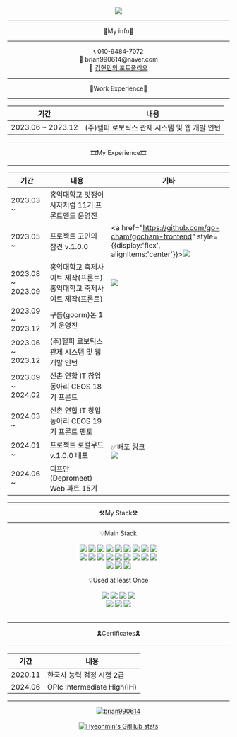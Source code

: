 <div align="center">
<img src="https://capsule-render.vercel.app/api?type=waving&color=0:00FFFF,100:0055FF&height=300&section=header&text=Welcome&fontSize=90&desc=Hyeonmin's%20Github%20Profile&animation=fadeIn&descAlign=65&descAlignY=65&stroke=ffffff" />

-------------------------------------------------------------------------------------------------------------------------------------------------------------------------------------

📑My info📑

-------------------------------------------------------------------------------------------------------------------------------------------------------------------------------------

<div>📞 010-9484-7072</div>
<div>💌  brian990614@naver.com</div>
<div><span>📌</span> <a href="https://sweltering-spy-bfa.notion.site/Portfolio-78f57c9ab4cd4604a0323f13151baf81?pvs=4">김현민의 포트폴리오<a/></div>

-------------------------------------------------------------------------------------------------------------------------------------------------------------------------------------

💼Work Experience💼

-------------------------------------------------------------------------------------------------------------------------------------------------------------------------------------
|기간|내용|
|------|---|
|  2023.06 ~ 2023.12  |  (주)헬퍼 로보틱스 관제 시스템 및 웹 개발 인턴 

-------------------------------------------------------------------------------------------------------------------------------------------------------------------------------------

🎞My Experience🎞

-------------------------------------------------------------------------------------------------------------------------------------------------------------------------------------
|기간|내용|기타|
|------|---|------|
|  2023.03 ~  |  홍익대학교 멋쟁이 사자처럼 11기 프론트엔드 운영진  |
|  2023.05 ~  |  프로젝트 고민의 참견 v.1.0.0  | <a href="https://github.com/go-cham/gocham-frontend" style={{display:'flex', alignItems:'center'}}><img src="https://img.shields.io/badge/Github-181717?style=flat&logo=Github&logoColor=white"/></a>
|  2023.08 ~  2023.09 |  홍익대학교 축제사이트 제작(프론트)홍익대학교 축제사이트 제작(프론트)  | <a href="https://github.com/HongikUnivFestival/client-with-react-pwa/tree/release"><img src="https://img.shields.io/badge/Github-181717?style=flat&logo=Github&logoColor=white" /></a>
|  2023.09 ~ 2023.12  |  구름(goorm)톤 1기 운영진  |
|  2023.06 ~ 2023.12  |  (주)헬퍼 로보틱스 관제 시스템 및 웹 개발 인턴  |
|  2023.09 ~ 2024.02  |  신촌 연합 IT 창업 동아리 CEOS 18기 프론트  |
|  2024.03 ~  |  신촌 연합 IT 창업 동아리 CEOS 19기 프론트 멘토  |
|  2024.01 ~  |  프로젝트 로컬무드 v.1.0.0 배포  |  <a href='https://localmood.co.kr/'>✅배포 링크</a> <br /> <a href="https://github.com/local-mood/LocalMood-Front"><img src="https://img.shields.io/badge/Github-181717?style=flat&logo=Github&logoColor=white"/></a>
|  2024.06 ~  |  디프만(Depromeet) Web 파트 15기  |

-------------------------------------------------------------------------------------------------------------------------------------------------------------------------------------

⚒️My Stack⚒️

-------------------------------------------------------------------------------------------------------------------------------------------------------------------------------------

💡Main Stack
</br></br>
   <img src="https://img.shields.io/badge/HTML-E34F26?style=flat&logo=HTML5&logoColor=white"/>
   <img src="https://img.shields.io/badge/CSS-1572B6?style=flat&logo=css3&logoColor=white"/>
   <img src="https://img.shields.io/badge/JavaScript-F7DF1E?style=flat&logo=JavaScript&logoColor=white"/>
   <img src="https://img.shields.io/badge/TypeScript-3178C6?style=flat&logo=TypeScript&logoColor=white"/>
   <img src="https://img.shields.io/badge/React-61DAFB?style=flat&logo=React&logoColor=white"/>
   <img src="https://img.shields.io/badge/NextJS-000000?style=flat&logo=NextJS&logoColor=white"/>
   <img src="https://img.shields.io/badge/Python-3776AB?style=flat&logo=Python&logoColor=white"/>
   <img src="https://img.shields.io/badge/Styled components-DB7093?style=flat-square&logo=styled-components&logoColor=white"/>
   <img src="https://img.shields.io/badge/Panda CSS-F3DF49?style=flat-square&logo=foodpanda&logoColor=black"/>
   </br>
   <img src="https://img.shields.io/badge/Tailwind CSS-06B6D4?style=flat-square&logo=Tailwind CSS&logoColor=white"/>
   <img src="https://img.shields.io/badge/Storybook-FF4785?style=flat-square&logo=Storybook&logoColor=white"/>
   <img src="https://img.shields.io/badge/Git-F05032?style=flat&logo=Git&logoColor=white"/>
   <img src="https://img.shields.io/badge/Github-181717?style=flat&logo=Github&logoColor=white"/>
   <img src="https://img.shields.io/badge/Slack-4A154B?style=flat&logo=Slack&logoColor=white"/>
   <img src="https://img.shields.io/badge/Notion-000000?style=flat&logo=Notion&logoColor=white"/>
   <img src="https://img.shields.io/badge/Docker-2496ED?style=flat&logo=Docker&logoColor=white"/>
   <img src="https://img.shields.io/badge/VSCode-007ACC?style=flat&logo=VisualStudioCode&logoColor=white"/>
   <img src="https://img.shields.io/badge/AWS-232F3E?style=flat&logo=amazonwebservices&logoColor=white"/>
   </br>
   <img src="https://img.shields.io/badge/npm-CB3837?style=flat&logo=npm&logoColor=white"/>
   <img src="https://img.shields.io/badge/yarn-2C8EBB?style=flat&logo=Yarn&logoColor=white"/>
   <img src="https://img.shields.io/badge/pnpm-F69220?style=flat&logo=pnpm&logoColor=white"/>

💡Used at least Once
</br></br>
   <img src="https://img.shields.io/badge/Spring-6DB33F?style=flat&logo=Spring&logoColor=white"/>
   <img src="https://img.shields.io/badge/Spring Boot-6DB33F?style=flat&logo=SpringBoot&logoColor=white"/>
   <img src="https://img.shields.io/badge/NodeJS-339933?style=flat&logo=NodeDotJs&logoColor=white"/>
   <img src="https://img.shields.io/badge/PostgreSQL-4169E1?style=flat&logo=PostgreSQL&logoColor=white"/>
   </br>
   <img src="https://img.shields.io/badge/MongoDB-47A248?style=flat&logo=MongoDB&logoColor=white"/>
   <img src="https://img.shields.io/badge/C++-00599C?style=flat&logo=Cplusplus&logoColor=white"/>
   <img src="https://img.shields.io/badge/C-A8B9CC?style=flat&logo=C&logoColor=white"/>
</br></br>

-------------------------------------------------------------------------------------------------------------------------------------------------------------------------------------

🎗️Certificates🎗️

-------------------------------------------------------------------------------------------------------------------------------------------------------------------------------------
|기간|내용|
|------|---|
|  2020.11  |  한국사 능력 검정 시험 2급
| 2024.06 | OPIc Intermediate High(IH)

-------------------------------------------------------------------------------------------------------------------------------------------------------------------------------------

[![brian990614](http://mazassumnida.wtf/api/v2/generate_badge?boj=brian990614)](https://solved.ac/brian990614)
</br></br>
  [![Hyeonmin's GitHub stats](https://github-readme-stats.vercel.app/api?username=wokbjso)](https://github.com/wokbjso/github-readme-stats)
</div>


